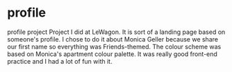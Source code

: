 # profile
profile project
Project I did at LeWagon. It is sort of a landing page based on someone's profile. 
I chose to do it about Monica Geller because we share our first name so everything was Friends-themed. 
The colour scheme was based on Monica's apartment colour palette.
It was really good front-end practice and I had a lot of fun with it. 
